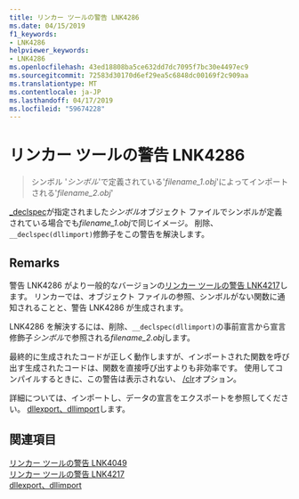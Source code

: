 ```yaml
---
title: リンカー ツールの警告 LNK4286
ms.date: 04/15/2019
f1_keywords:
- LNK4286
helpviewer_keywords:
- LNK4286
ms.openlocfilehash: 43ed18808ba5ce632dd7dc7095f7bc30e4497ec9
ms.sourcegitcommit: 72583d30170d6ef29ea5c6848dc00169f2c909aa
ms.translationtype: MT
ms.contentlocale: ja-JP
ms.lasthandoff: 04/17/2019
ms.locfileid: "59674228"
---
```

# <a name="linker-tools-warning-lnk4286"></a>リンカー ツールの警告 LNK4286

> シンボル '*シンボル*'で定義されている'*filename_1.obj*'によってインポートされる'*filename_2.obj*'

[_declspec](../../cpp/dllexport-dllimport.md)が指定されました*シンボル*オブジェクト ファイルでシンボルが定義されている場合でも*filename_1.obj*で同じイメージ。 削除、`__declspec(dllimport)`修飾子をこの警告を解決します。

## <a name="remarks"></a>Remarks

警告 LNK4286 がより一般的なバージョンの[リンカー ツールの警告 LNK4217](linker-tools-warning-lnk4217.md)します。 リンカーでは、オブジェクト ファイルの参照、シンボルがない関数に通知されることと、警告 LNK4286 が生成されます。

LNK4286 を解決するには、削除、`__declspec(dllimport)`の事前宣言から宣言修飾子*シンボル*で参照される*filename_2.obj*します。

最終的に生成されたコードが正しく動作しますが、インポートされた関数を呼び出す生成されたコードは、関数を直接呼び出すよりも非効率です。 使用してコンパイルするときに、この警告は表示されない、 [/clr](../../build/reference/clr-common-language-runtime-compilation.md)オプション。

詳細については、インポートし、データの宣言をエクスポートを参照してください。 [dllexport、dllimport](../../cpp/dllexport-dllimport.md)します。

## <a name="see-also"></a>関連項目

[リンカー ツールの警告 LNK4049](linker-tools-warning-lnk4049.md) \
[リンカー ツールの警告 LNK4217](linker-tools-warning-lnk4217.md) \
[dllexport、dllimport](../../cpp/dllexport-dllimport.md)